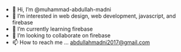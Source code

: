 - 👋 Hi, I’m @muhammad-abdullah-madni
- 👀 I’m interested in web design, web development, javascript, and firebase
- 🌱 I’m currently learning firebase
- 💞️ I’m looking to collaborate on firebase
- 📫 How to reach me ... abdullahmadni2017@gmail.com

<!---
muhammad-abdullah-madni/muhammad-abdullah-madni is a ✨ special ✨ repository because its `README.md` (this file) appears on your GitHub profile.
You can click the Preview link to take a look at your changes.
--->
